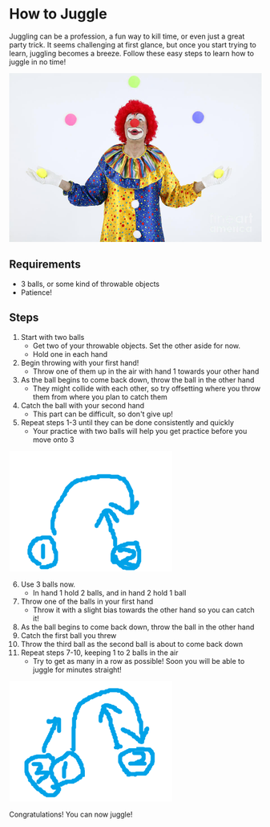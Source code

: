 # How to Juggle

Juggling can be a profession, a fun way to kill time, or even just a great party trick. It seems challenging at first glance, but once you start trying to learn, juggling becomes a breeze. Follow these easy steps to learn how to juggle in no time!

![top.png](top.png)


## Requirements

- 3 balls, or some kind of throwable objects
- Patience!

## Steps

1. Start with two balls
    - Get two of your throwable objects. Set the other aside for now.
    - Hold one in each hand
2. Begin throwing with your first hand!
    - Throw one of them up in the air with hand 1 towards your other hand
3. As the ball begins to come back down, throw the ball in the other hand
    - They might collide with each other, so try offsetting where you throw them from where you plan to catch them
4. Catch the ball with your second hand 
    - This part can be difficult, so don't give up!
5. Repeat steps 1-3 until they can be done consistently and quickly
    - Your practice with two balls will help you get practice before you move onto 3

![juggle2.png](juggle2.png)

6. Use 3 balls now.
    - In hand 1 hold 2 balls, and in hand 2 hold 1 ball
7. Throw one of the balls in your first hand
    - Throw it with a slight bias towards the other hand so you can catch it!
8. As the ball begins to come back down, throw the ball in the other hand
9. Catch the first ball you threw
10. Throw the third ball as the second ball is about to come back down
11. Repeat steps 7-10, keeping 1 to 2 balls in the air
    - Try to get as many in a row as possible! Soon you will be able to juggle for minutes straight!

![juggle3.png](juggle3.png)

Congratulations! You can now juggle!

